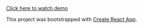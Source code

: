 [Click here to watch demo](https://airbnb-clone-d5975.web.app/)

This project was bootstrapped with [Create React App](https://github.com/facebook/create-react-app).

